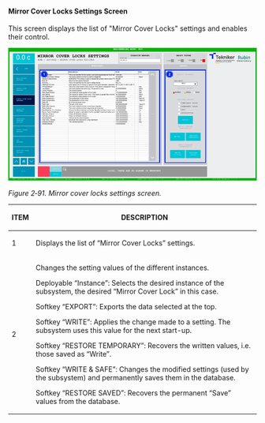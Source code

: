 #### Mirror Cover Locks Settings Screen

This screen displays the list of "Mirror Cover Locks" settings and enables their control.

![](../Resources/media/image107.png)

*Figure 2‑91. Mirror cover locks settings screen.*

<table class="table">
<thead>
<tr class="header">
<th><p>ITEM</p></th>
<th><p>DESCRIPTION</p></th>
</tr>
</thead>
<tbody>
<tr class="odd">
<td><p>1</p></td>
<td><p>Displays the list of “Mirror Cover Locks” settings.</p></td>
</tr>
<tr class="even">
<td><p>2</p></td>
<td><p>Changes the setting values of the different instances.</p>
<p>Deployable “Instance”: Selects the desired instance of the subsystem, the desired “Mirror Cover Lock”
in this case.</p>
<p>Softkey “EXPORT”: Exports the data selected at the top.</p>
<p>Softkey “WRITE”: Applies the change made to a setting. The subsystem uses this value for the next
start-up.</p>
<p>Softkey “RESTORE TEMPORARY”: Recovers the written values, i.e. those saved as
“Write”.</p>
<p>Softkey “WRITE &amp; SAFE”: Changes the modified settings (used by the subsystem) and permanently saves them in
the database.</p>
<p>Softkey “RESTORE SAVED”: Recovers the permanent “Save” values from the database.</p></td>
</tr>
</tbody>
</table>

